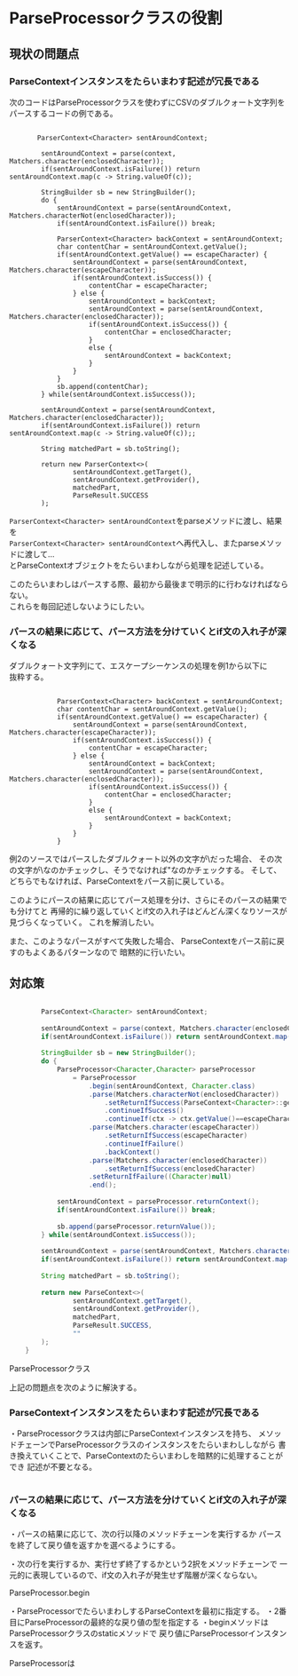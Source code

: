 # ParseProcessorクラスの役割

## 現状の問題点

### ParseContextインスタンスをたらいまわす記述が冗長である

次のコードはParseProcessorクラスを使わずにCSVのダブルクォート文字列を<br>
パースするコードの例である。<br>

```java:例1

       ParserContext<Character> sentAroundContext;
        
        sentAroundContext = parse(context, Matchers.character(enclosedCharacter));
        if(sentAroundContext.isFailure()) return sentAroundContext.map(c -> String.valueOf(c));
        
        StringBuilder sb = new StringBuilder();
        do {
            sentAroundContext = parse(sentAroundContext, Matchers.characterNot(enclosedCharacter));
            if(sentAroundContext.isFailure()) break;
            
            ParserContext<Character> backContext = sentAroundContext;
            char contentChar = sentAroundContext.getValue();
            if(sentAroundContext.getValue() == escapeCharacter) {
                sentAroundContext = parse(sentAroundContext, Matchers.character(escapeCharacter));
                if(sentAroundContext.isSuccess()) {
                    contentChar = escapeCharacter;
                } else {
                    sentAroundContext = backContext;
                    sentAroundContext = parse(sentAroundContext, Matchers.character(enclosedCharacter));
                    if(sentAroundContext.isSuccess()) {
                        contentChar = enclosedCharacter;
                    }
                    else {
                        sentAroundContext = backContext;
                    }
                }
            }           
            sb.append(contentChar);
        } while(sentAroundContext.isSuccess());
        
        sentAroundContext = parse(sentAroundContext, Matchers.character(enclosedCharacter));
        if(sentAroundContext.isFailure()) return sentAroundContext.map(c -> String.valueOf(c));;
        
        String matchedPart = sb.toString();
        
        return new ParserContext<>(
                sentAroundContext.getTarget(),
                sentAroundContext.getProvider(),
                matchedPart,
                ParseResult.SUCCESS
        );

```

`ParserContext<Character> sentAroundContext`をparseメソッドに渡し、結果を<br>
`ParserContext<Character> sentAroundContext`へ再代入し、またparseメソッドに渡して…<br>
とParseContextオブジェクトをたらいまわしながら処理を記述している。<br>

このたらいまわしはパースする際、最初から最後まで明示的に行わなければならない。<br>
これらを毎回記述しないようにしたい。<br>


### パースの結果に応じて、パース方法を分けていくとif文の入れ子が深くなる

ダブルクォート文字列にて、エスケープシーケンスの処理を例1から以下に<br>
抜粋する。<br>

```java:例2

            ParserContext<Character> backContext = sentAroundContext;
            char contentChar = sentAroundContext.getValue();
            if(sentAroundContext.getValue() == escapeCharacter) {
                sentAroundContext = parse(sentAroundContext, Matchers.character(escapeCharacter));
                if(sentAroundContext.isSuccess()) {
                    contentChar = escapeCharacter;
                } else {
                    sentAroundContext = backContext;
                    sentAroundContext = parse(sentAroundContext, Matchers.character(enclosedCharacter));
                    if(sentAroundContext.isSuccess()) {
                        contentChar = enclosedCharacter;
                    }
                    else {
                        sentAroundContext = backContext;
                    }
                }
            } 

```

例2のソースではパースしたダブルクォート以外の文字が\だった場合、
その次の文字が\なのかチェックし、そうでなければ"なのかチェックする。
そして、どちらでもなければ、ParseContextをパース前に戻している。

このようにパースの結果に応じてパース処理を分け、さらにそのパースの結果でも分けてと
再帰的に繰り返していくとif文の入れ子はどんどん深くなりソースが見づらくなっていく。
これを解消したい。

また、このようなパースがすべて失敗した場合、
ParseContextをパース前に戻すのもよくあるパターンなので
暗黙的に行いたい。

## 対応策

```java

        ParseContext<Character> sentAroundContext;
        
        sentAroundContext = parse(context, Matchers.character(enclosedCharacter));
        if(sentAroundContext.isFailure()) return sentAroundContext.map(c -> String.valueOf(c));
        
        StringBuilder sb = new StringBuilder();
        do {          
            ParseProcessor<Character,Character> parseProcessor
                = ParseProcessor
                    .begin(sentAroundContext, Character.class)
                    .parse(Matchers.characterNot(enclosedCharacter))
                        .setReturnIfSuccess(ParseContext<Character>::getValue)
                        .continueIfSuccess()
                        .continueIf(ctx -> ctx.getValue()==escapeCharacter)
                    .parse(Matchers.character(escapeCharacter))
                        .setReturnIfSuccess(escapeCharacter)
                        .continueIfFailure()
                        .backContext()
                    .parse(Matchers.character(enclosedCharacter))
                        .setReturnIfSuccess(enclosedCharacter)
                    .setReturnIfFailure((Character)null)
                    .end();
            
            sentAroundContext = parseProcessor.returnContext();
            if(sentAroundContext.isFailure()) break;
            
            sb.append(parseProcessor.returnValue());
        } while(sentAroundContext.isSuccess());
        
        sentAroundContext = parse(sentAroundContext, Matchers.character(enclosedCharacter));
        if(sentAroundContext.isFailure()) return sentAroundContext.map(c -> String.valueOf(c));;
        
        String matchedPart = sb.toString();
        
        return new ParseContext<>(
                sentAroundContext.getTarget(),
                sentAroundContext.getProvider(),
                matchedPart,
                ParseResult.SUCCESS,
                ""
        );
    }

```

ParseProcessorクラス

上記の問題点を次のように解決する。

### ParseContextインスタンスをたらいまわす記述が冗長である

・ParseProcessorクラスは内部にParseContextインスタンスを持ち、
  メソッドチェーンでParseProcessorクラスのインスタンスをたらいまわししながら
  書き換えていくことで、ParseContextのたらいまわしを暗黙的に処理することができ
  記述が不要となる。

```

```

### パースの結果に応じて、パース方法を分けていくとif文の入れ子が深くなる

・パースの結果に応じて、次の行以降のメソッドチェーンを実行するか
  パースを終了して戻り値を返すかを選べるようにする。
  
・次の行を実行するか、実行せず終了するかという2択をメソッドチェーンで
  一元的に表現しているので、if文の入れ子が発生せず階層が深くならない。


ParseProcessor.begin

・ParseProcessorでたらいまわしするParseContextを最初に指定する。
・2番目にParseProcessorの最終的な戻り値の型を指定する
・beginメソッドはParseProcessorクラスのstaticメソッドで
  戻り値にParseProcessorインスタンスを返す。

ParseProcessorは

